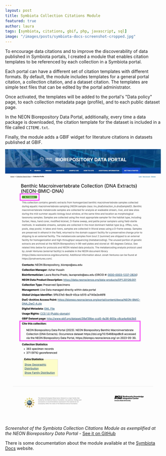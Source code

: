 ```yaml
---
layout: post
title: Symbiota Collection Citations Module
featured: true
author: laura
tags: [symbiota, citations, gbif, php, javascript, sql]
image: "/images/posts/symbiota-docs-screenshot-cropped.jpg"
---
```


To encourage data citations and to improve the discoverability of data published in Symbiota portals, I created a module that enables citation templates to be referenced by each collection in a Symbiota portal.

Each portal can have a different set of citation templates with different formats. By default, the module includes templates for a general portal citation, a collection citation, and a dataset citation. The templates are simple text files that can be edited by the portal administrator.

Once activated, the templates will be added to the portal's "Data policy" page, to each collection metadata page (profile), and to each public dataset page.

In the NEON Biorepository Data Portal, additionally, every time a data package is downloaded, the citation template for the dataset is included in a file called `CITEME.txt`. 

Finally, the module adds a GBIF widget for literature citations in datasets published at GBIF.

![Symbiota Collection Citations Module Screenshot](/images/posts/symbiota-citation-screenshot.jpg)
_Screenshot of the Symbiota Collection Citations Module as exemplified at the NEON Biorepository Data Portal_ - [See it on GitHub](https://github.com/BioKIC/symbiota-docs/)

There is some documentation about the module available at the [Symbiota Docs](https://biokic.github.io/symbiota-docs/citations/) website.